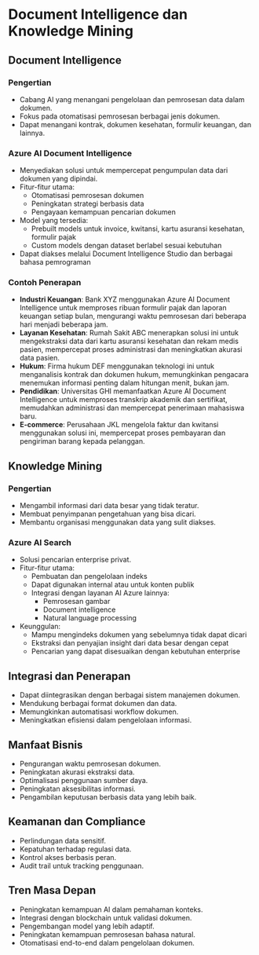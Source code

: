 # Document Intelligence dan Knowledge Mining

## Document Intelligence

### Pengertian
- Cabang AI yang menangani pengelolaan dan pemrosesan data dalam dokumen.
- Fokus pada otomatisasi pemrosesan berbagai jenis dokumen.
- Dapat menangani kontrak, dokumen kesehatan, formulir keuangan, dan lainnya.

### Azure AI Document Intelligence
- Menyediakan solusi untuk mempercepat pengumpulan data dari dokumen yang dipindai.
- Fitur-fitur utama:
    - Otomatisasi pemrosesan dokumen
    - Peningkatan strategi berbasis data
    - Pengayaan kemampuan pencarian dokumen
- Model yang tersedia:
    - Prebuilt models untuk invoice, kwitansi, kartu asuransi kesehatan, formulir pajak
    - Custom models dengan dataset berlabel sesuai kebutuhan
- Dapat diakses melalui Document Intelligence Studio dan berbagai bahasa pemrograman

### Contoh Penerapan
- **Industri Keuangan**: Bank XYZ menggunakan Azure AI Document Intelligence untuk memproses ribuan formulir pajak dan laporan keuangan setiap bulan, mengurangi waktu pemrosesan dari beberapa hari menjadi beberapa jam.
- **Layanan Kesehatan**: Rumah Sakit ABC menerapkan solusi ini untuk mengekstraksi data dari kartu asuransi kesehatan dan rekam medis pasien, mempercepat proses administrasi dan meningkatkan akurasi data pasien.
- **Hukum**: Firma hukum DEF menggunakan teknologi ini untuk menganalisis kontrak dan dokumen hukum, memungkinkan pengacara menemukan informasi penting dalam hitungan menit, bukan jam.
- **Pendidikan**: Universitas GHI memanfaatkan Azure AI Document Intelligence untuk memproses transkrip akademik dan sertifikat, memudahkan administrasi dan mempercepat penerimaan mahasiswa baru.
- **E-commerce**: Perusahaan JKL mengelola faktur dan kwitansi menggunakan solusi ini, mempercepat proses pembayaran dan pengiriman barang kepada pelanggan.

## Knowledge Mining

### Pengertian
- Mengambil informasi dari data besar yang tidak teratur.
- Membuat penyimpanan pengetahuan yang bisa dicari.
- Membantu organisasi menggunakan data yang sulit diakses.

### Azure AI Search
- Solusi pencarian enterprise privat.
- Fitur-fitur utama:
    - Pembuatan dan pengelolaan indeks
    - Dapat digunakan internal atau untuk konten publik
    - Integrasi dengan layanan AI Azure lainnya:
        - Pemrosesan gambar
        - Document intelligence
        - Natural language processing
- Keunggulan:
    - Mampu mengindeks dokumen yang sebelumnya tidak dapat dicari
    - Ekstraksi dan penyajian insight dari data besar dengan cepat
    - Pencarian yang dapat disesuaikan dengan kebutuhan enterprise

## Integrasi dan Penerapan
- Dapat diintegrasikan dengan berbagai sistem manajemen dokumen.
- Mendukung berbagai format dokumen dan data.
- Memungkinkan automatisasi workflow dokumen.
- Meningkatkan efisiensi dalam pengelolaan informasi.

## Manfaat Bisnis
- Pengurangan waktu pemrosesan dokumen.
- Peningkatan akurasi ekstraksi data.
- Optimalisasi penggunaan sumber daya.
- Peningkatan aksesibilitas informasi.
- Pengambilan keputusan berbasis data yang lebih baik.

## Keamanan dan Compliance
- Perlindungan data sensitif.
- Kepatuhan terhadap regulasi data.
- Kontrol akses berbasis peran.
- Audit trail untuk tracking penggunaan.

## Tren Masa Depan
- Peningkatan kemampuan AI dalam pemahaman konteks.
- Integrasi dengan blockchain untuk validasi dokumen.
- Pengembangan model yang lebih adaptif.
- Peningkatan kemampuan pemrosesan bahasa natural.
- Otomatisasi end-to-end dalam pengelolaan dokumen.

